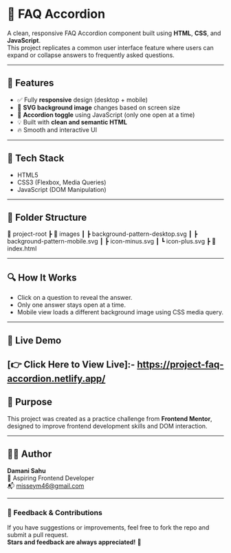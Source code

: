 # 📄 FAQ Accordion

A clean, responsive FAQ Accordion component built using **HTML**, **CSS**, and **JavaScript**.  
This project replicates a common user interface feature where users can expand or collapse answers to frequently asked questions.

---

## 🌟 Features

- ✅ Fully **responsive** design (desktop + mobile)
- 🎨 **SVG background image** changes based on screen size
- 📂 **Accordion toggle** using JavaScript (only one open at a time)
- 💡 Built with **clean and semantic HTML**
- 🔥 Smooth and interactive UI

---

## 🧰 Tech Stack

- HTML5
- CSS3 (Flexbox, Media Queries)
- JavaScript (DOM Manipulation)

---

## 📂 Folder Structure
📁 project-root
┣ 📁 images
┃ ┣ background-pattern-desktop.svg
┃ ┣ background-pattern-mobile.svg
┃ ┣ icon-minus.svg
┃ ┗ icon-plus.svg
┣ 📄 index.html


---

## 🔍 How It Works

- Click on a question to reveal the answer.
- Only one answer stays open at a time.
- Mobile view loads a different background image using CSS media query.

---

## 🚀 Live Demo

**[👉 Click Here to View Live]:- https://project-faq-accordion.netlify.app/**  
---

## 🎯 Purpose

This project was created as a practice challenge from **Frontend Mentor**, designed to improve frontend development skills and DOM interaction.

---

## 👩‍💻 Author

**Damani Sahu**  
🎯 Aspiring Frontend Developer  
📬 [misseym46@gmail.com](mailto:misseym46@gmail.com)

---

### 💬 Feedback & Contributions

If you have suggestions or improvements, feel free to fork the repo and submit a pull request.  
**Stars and feedback are always appreciated!** 🌟

